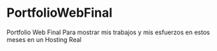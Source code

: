 # PortfolioWebFinal
Portfolio Web Final Para mostrar mis trabajos y mis esfuerzos en estos meses en un Hosting Real
